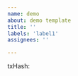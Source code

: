 ```yaml
---
name: demo
about: demo template
title: ''
labels: 'label1'
assignees: ''

---
```


txHash: <txHash>

